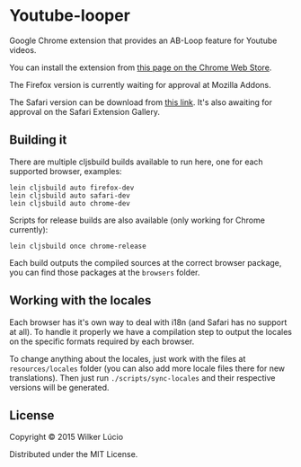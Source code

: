 # Youtube-looper

Google Chrome extension that provides an AB-Loop feature for Youtube videos.

You can install the extension from [this page on the Chrome Web Store](https://chrome.google.com/webstore/detail/bidjeabmcpopfddfcnpniceojmkklcje).

The Firefox version is currently waiting for approval at Mozilla Addons.

The Safari version can be download from [this link](https://s3-sa-east-1.amazonaws.com/youtube-looper/youtube-looper.safariextz). It's also awaiting for approval on the Safari Extension Gallery.

## Building it

There are multiple cljsbuild builds available to run here, one for each supported
browser, examples:

```
lein cljsbuild auto firefox-dev
lein cljsbuild auto safari-dev
lein cljsbuild auto chrome-dev
```

Scripts for release builds are also available (only working for Chrome currently):

```
lein cljsbuild once chrome-release
```

Each build outputs the compiled sources at the correct browser package, you can find
those packages at the `browsers` folder.

## Working with the locales

Each browser has it's own way to deal with i18n (and Safari has no support at all). To
handle it properly we have a compilation step to output the locales on the specific
formats required by each browser.

To change anything about the locales, just work with the files at `resources/locales`
folder (you can also add more locale files there for new translations). Then just run
`./scripts/sync-locales` and their respective versions will be generated.

## License

Copyright © 2015 Wilker Lúcio

Distributed under the MIT License.
